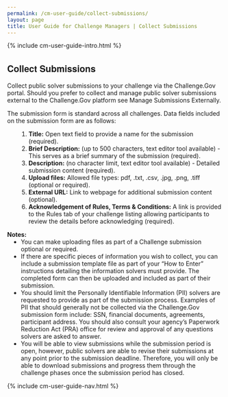 ```yaml
---
permalink: /cm-user-guide/collect-submissions/
layout: page
title: User Guide for Challenge Managers | Collect Submissions
---
```

<div class="res-sec">
  <div class="grid-row ">
    <div class="grid-col-12">{% include cm-user-guide-intro.html %}</div>
  </div>
  <div class="grid-row grid-gap usa-typo">
    <div class="grid-col-12 usa-padding-bottom-10 usa-padding-bottom-30 padding-x-0">
      <div class="bg-secondary-lighter text-center">
        <h2 class="margin-bottom-0">Collect Submissions</h2>
      </div>
    </div>
  </div>
  <div class="grid-row grid-gap justify-content-between">
    <div class="grid-col-7">
      <div class="usa-prose">
        <p>Collect public solver submissions to your challenge via the Challenge.Gov portal. Should you prefer to collect and manage public solver submissions external to the Challenge.Gov platform see Manage Submissions Externally.</p>
        <p>The submission form is standard across all challenges. Data fields included on the submission form are as follows:</p>
        <ol>
          <li class="font-bolder"><span><b>Title:</b> Open text field to provide a name for the submission (required)</span>.</li>
          <li class="font-bolder"><span><b>Brief Description:</b> (up to 500 characters, text editor tool available) - This serves as a brief summary of the submission (required)</span>.</li>
          <li class="font-bolder"><span><b>Description:</b> (no character limit, text editor tool available) - Detailed submission content (required)</span>.</li>
          <li class="font-bolder"><span><b>Upload files:</b> Allowed file types: pdf, .txt, .csv, .jpg, .png, .tiff (optional or required)</span>.</li>
          <li class="font-bolder"><span><b>External URL:</b> Link to webpage for additional submission content (optional)</span>.</li>
          <li class="font-bolder"><span><b>Acknowledgement of Rules, Terms & Conditions:</b> A link is provided to the Rules tab of your challenge listing allowing participants to review the details before acknowledging (required)</span>.</li>
        </ol>
        <!-- <p class="padding-x-0 margin-bottom-0">Notes:</p> -->
        <span><b>Notes:</b></span>
        <ul>
          <li>You can make uploading files as part of a Challenge submission optional or required.</li>
<li>If there are specific pieces of information you wish to collect, you can include a submission template file as part of your “How to Enter” instructions detailing the information solvers must provide. The completed form can then be uploaded and included as part of their submission.</li>
          <li>You should limit the Personally Identifiable Information (PII) solvers are requested to provide as part of the submission process. Examples of PII that should generally not be collected via the Challenge.Gov submission form include: SSN, financial documents, agreements, participant address. You should also consult your agency’s Paperwork Reduction Act (PRA) office for review and approval of any questions solvers are asked to answer.</li>
          <li>You will be able to view submissions while the submission period is open, however, public solvers are able to revise their submissions at any point prior to the submission deadline. Therefore, you will only be able to download submissions and progress them through the challenge phases once the submission period has closed.</li>
        </ul>
      </div>
    </div>
    <div class="grid-col-4">{% include cm-user-guide-nav.html %} </div>
  </div>
</div>
<style>
  .usa-prose ol{
    padding-left: 50px;
    margin-top: 0;
  }
  .usa-prose ol ul{
    margin-top: 0;
  }
  .usa-prose ul{
    padding-left: 2rem;
    margin-top: 0;
    margin-bottom: 1em;
  }
  .usa-prose ul li{
    max-width: 100%;
    margin-bottom: 0;
  }
  .tablet\:grid-col-10 {
    flex: 0 1 auto;
    width: 100%;
  }
  .grid-container .usa-sidenav {
    margin-left: 0;
    margin-right: 0;
    padding-left: 0;
  }
  .grid-container .usa-sidenav__sublist {
    list-style-type: none;
    padding-left: 0;
    margin: 0;
    font-size: 1rem;
  }
  .usa-typo {
    font-family: Source Sans Pro Web,Helvetica Neue,Helvetica,Roboto,Arial,sans-serif;
  }
  .menu-title {
    text-indent: 1em;
    font-weight: 600;
  }
  .no-underline {
    text-decoration: none !important;
  }
  .child-link {
    text-indent: 2em;
    color: #757575;
    font-weight: 500;
  }
  .usa-sidenav__item a:not(.usa-current):hover {
    background-color: #f1f1f1;
  }
  
  .usa-sidenav__sublist .usa-sidenav__item a.inactive-link:hover,
  .usa-sidenav__item a.child-link.inactive-link:hover {
    color: #004c8c !important;
    font-weight: 400 !important;
    text-decoration: none !important;
  }
  
  .usa-sidenav__sublist a:not(.usa-current),
  .usa-sidenav__item a.child-link:not(.usa-current) {
    color: #757575 !important;
  }
  
  .usa-current {
    color: #205493 !important;
    font-weight: 600 !important;
  }
  
  .usa-sidenav__item a.child-link:not(.usa-current):hover {
    font-weight: 400 !important;
  }
  
  .usa-sidenav__item a[href=""]:hover {
    color: #205493 !important;
    font-weight: 400 !important;
  }
  
  .usa-sidenav__item a.menu-title:hover {
    background-color: transparent !important;
  }
</style>
